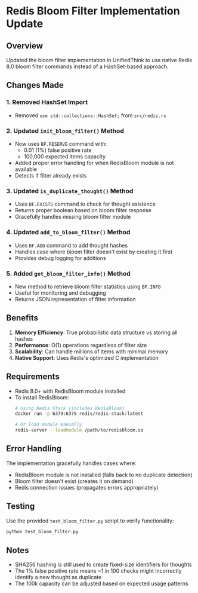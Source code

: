 # Redis Bloom Filter Implementation Update

## Overview
Updated the bloom filter implementation in UnifiedThink to use native Redis 8.0 bloom filter commands instead of a HashSet-based approach.

## Changes Made

### 1. Removed HashSet Import
- Removed `use std::collections::HashSet;` from `src/redis.rs`

### 2. Updated `init_bloom_filter()` Method
- Now uses `BF.RESERVE` command with:
  - 0.01 (1%) false positive rate
  - 100,000 expected items capacity
- Added proper error handling for when RedisBloom module is not available
- Detects if filter already exists

### 3. Updated `is_duplicate_thought()` Method
- Uses `BF.EXISTS` command to check for thought existence
- Returns proper boolean based on bloom filter response
- Gracefully handles missing bloom filter module

### 4. Updated `add_to_bloom_filter()` Method
- Uses `BF.ADD` command to add thought hashes
- Handles case where bloom filter doesn't exist by creating it first
- Provides debug logging for additions

### 5. Added `get_bloom_filter_info()` Method
- New method to retrieve bloom filter statistics using `BF.INFO`
- Useful for monitoring and debugging
- Returns JSON representation of filter information

## Benefits

1. **Memory Efficiency**: True probabilistic data structure vs storing all hashes
2. **Performance**: O(1) operations regardless of filter size
3. **Scalability**: Can handle millions of items with minimal memory
4. **Native Support**: Uses Redis's optimized C implementation

## Requirements

- Redis 8.0+ with RedisBloom module installed
- To install RedisBloom:
  ```bash
  # Using Redis Stack (includes RedisBloom)
  docker run -p 6379:6379 redis/redis-stack:latest
  
  # Or load module manually
  redis-server --loadmodule /path/to/redisbloom.so
  ```

## Error Handling

The implementation gracefully handles cases where:
- RedisBloom module is not installed (falls back to no duplicate detection)
- Bloom filter doesn't exist (creates it on demand)
- Redis connection issues (propagates errors appropriately)

## Testing

Use the provided `test_bloom_filter.py` script to verify functionality:
```bash
python test_bloom_filter.py
```

## Notes

- SHA256 hashing is still used to create fixed-size identifiers for thoughts
- The 1% false positive rate means ~1 in 100 checks might incorrectly identify a new thought as duplicate
- The 100k capacity can be adjusted based on expected usage patterns